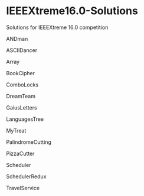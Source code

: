 # IEEEXtreme16.0-Solutions

Solutions for IEEEXtreme 16.0 competition

ANDman

ASCIIDancer

Array

BookCipher

ComboLocks

DreamTeam

GaiusLetters

LanguagesTree

MyTreat

PalindromeCutting

PizzaCutter

Scheduler

SchedulerRedux

TravelService
